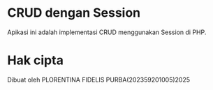 # CRUD dengan Session
Apikasi ini adalah implementasi CRUD menggunakan Session di PHP.

# Hak cipta
Dibuat oleh PLORENTINA FIDELIS PURBA(202359201005)2025